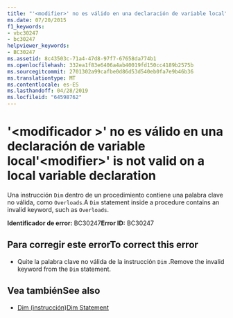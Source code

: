 ```yaml
---
title: "'<modifier>' no es válido en una declaración de variable local"
ms.date: 07/20/2015
f1_keywords:
- vbc30247
- bc30247
helpviewer_keywords:
- BC30247
ms.assetid: 8c43503c-71a4-47d8-97f7-67658da774b1
ms.openlocfilehash: 332ea1f83e6406a4ab40019fd150cc4189b2575b
ms.sourcegitcommit: 2701302a99cafbe0d86d53d540eb0fa7e9b46b36
ms.translationtype: MT
ms.contentlocale: es-ES
ms.lasthandoff: 04/28/2019
ms.locfileid: "64598762"
---
```

# <a name="modifier-is-not-valid-on-a-local-variable-declaration"></a><span data-ttu-id="8cb93-102">'\<modificador >' no es válido en una declaración de variable local</span><span class="sxs-lookup"><span data-stu-id="8cb93-102">'\<modifier>' is not valid on a local variable declaration</span></span>
<span data-ttu-id="8cb93-103">Una instrucción `Dim` dentro de un procedimiento contiene una palabra clave no válida, como `Overloads`.</span><span class="sxs-lookup"><span data-stu-id="8cb93-103">A `Dim` statement inside a procedure contains an invalid keyword, such as `Overloads`.</span></span>  
  
 <span data-ttu-id="8cb93-104">**Identificador de error:** BC30247</span><span class="sxs-lookup"><span data-stu-id="8cb93-104">**Error ID:** BC30247</span></span>  
  
## <a name="to-correct-this-error"></a><span data-ttu-id="8cb93-105">Para corregir este error</span><span class="sxs-lookup"><span data-stu-id="8cb93-105">To correct this error</span></span>  
  
- <span data-ttu-id="8cb93-106">Quite la palabra clave no válida de la instrucción `Dim` .</span><span class="sxs-lookup"><span data-stu-id="8cb93-106">Remove the invalid keyword from the `Dim` statement.</span></span>  
  
## <a name="see-also"></a><span data-ttu-id="8cb93-107">Vea también</span><span class="sxs-lookup"><span data-stu-id="8cb93-107">See also</span></span>

- [<span data-ttu-id="8cb93-108">Dim (instrucción)</span><span class="sxs-lookup"><span data-stu-id="8cb93-108">Dim Statement</span></span>](../../visual-basic/language-reference/statements/dim-statement.md)
